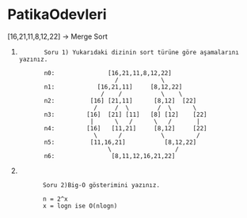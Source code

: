 # PatikaOdevleri

[16,21,11,8,12,22] -> Merge Sort

1.
              Soru 1) Yukarıdaki dizinin sort türüne göre aşamalarını yazınız.
                                
              n0:               [16,21,11,8,12,22]
                                  /            \
              n1:            [16,21,11]     [8,12,22]
                              /    /           \    \
              n2:          [16] [21,11]      [8,12]  [22]
                            /     /  \        /  \      \
              n3:         [16]  [21] [11]   [8] [12]    [22]
                           |      \   /      \   /       |
              n4:         [16]   [11,21]     [8,12]     [22]
                            \      /           \         /
              n5:          [11,16,21]           [8,12,22]
                                \                  /
              n6:                [8,11,12,16,21,22]  
  2.

              Soru 2)Big-O gösterimini yazınız.
              
              n = 2^x
              x = logn ise O(nlogn)
